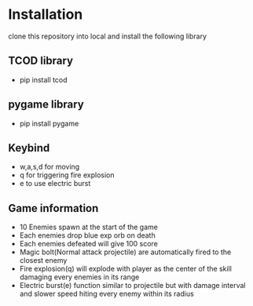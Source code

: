 # Installation
clone this repository into local and install the following library
## TCOD library
- pip install tcod
## pygame library
- pip install pygame

## Keybind
- w,a,s,d for moving
- q for triggering fire explosion
- e to use electric burst

## Game information
- 10 Enemies spawn at the start of the game
- Each enemies drop blue exp orb on death
- Each enemies defeated will give 100 score
- Magic bolt(Normal attack projectile) are automatically fired to the closest enemy
- Fire explosion(q) will explode with player as the center of the skill damaging every enemies in its range
- Electric burst(e) function similar to projectile but with damage interval and slower speed hiting every enemy within its radius